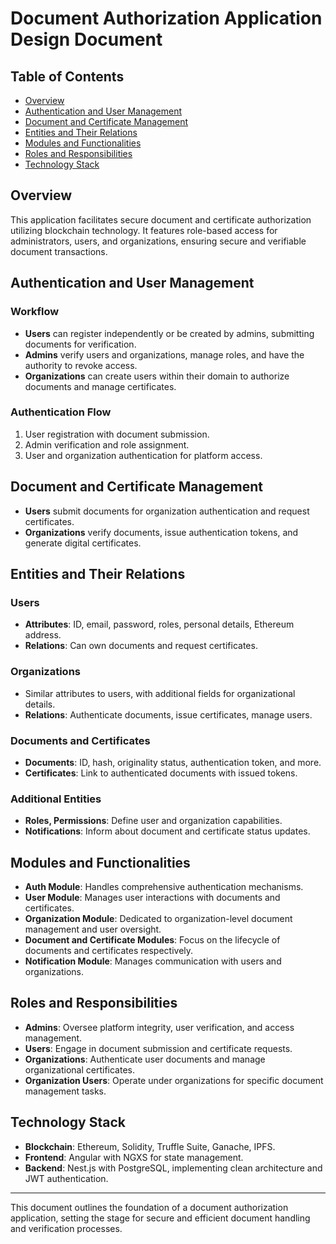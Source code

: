 
# Document Authorization Application Design Document

## Table of Contents

- [Overview](#overview)
- [Authentication and User Management](#authentication-and-user-management)
- [Document and Certificate Management](#document-and-certificate-management)
- [Entities and Their Relations](#entities-and-their-relations)
- [Modules and Functionalities](#modules-and-functionalities)
- [Roles and Responsibilities](#roles-and-responsibilities)
- [Technology Stack](#technology-stack)

## Overview

This application facilitates secure document and certificate authorization utilizing blockchain technology. It features role-based access for administrators, users, and organizations, ensuring secure and verifiable document transactions.

## Authentication and User Management

### Workflow

- **Users** can register independently or be created by admins, submitting documents for verification.
- **Admins** verify users and organizations, manage roles, and have the authority to revoke access.
- **Organizations** can create users within their domain to authorize documents and manage certificates.

### Authentication Flow

1. User registration with document submission.
2. Admin verification and role assignment.
3. User and organization authentication for platform access.

## Document and Certificate Management

- **Users** submit documents for organization authentication and request certificates.
- **Organizations** verify documents, issue authentication tokens, and generate digital certificates.

## Entities and Their Relations

### Users

- **Attributes**: ID, email, password, roles, personal details, Ethereum address.
- **Relations**: Can own documents and request certificates.

### Organizations

- Similar attributes to users, with additional fields for organizational details.
- **Relations**: Authenticate documents, issue certificates, manage users.

### Documents and Certificates

- **Documents**: ID, hash, originality status, authentication token, and more.
- **Certificates**: Link to authenticated documents with issued tokens.

### Additional Entities

- **Roles, Permissions**: Define user and organization capabilities.
- **Notifications**: Inform about document and certificate status updates.

## Modules and Functionalities

- **Auth Module**: Handles comprehensive authentication mechanisms.
- **User Module**: Manages user interactions with documents and certificates.
- **Organization Module**: Dedicated to organization-level document management and user oversight.
- **Document and Certificate Modules**: Focus on the lifecycle of documents and certificates respectively.
- **Notification Module**: Manages communication with users and organizations.

## Roles and Responsibilities

- **Admins**: Oversee platform integrity, user verification, and access management.
- **Users**: Engage in document submission and certificate requests.
- **Organizations**: Authenticate user documents and manage organizational certificates.
- **Organization Users**: Operate under organizations for specific document management tasks.

## Technology Stack

- **Blockchain**: Ethereum, Solidity, Truffle Suite, Ganache, IPFS.
- **Frontend**: Angular with NGXS for state management.
- **Backend**: Nest.js with PostgreSQL, implementing clean architecture and JWT authentication.

---

This document outlines the foundation of a document authorization application, setting the stage for secure and efficient document handling and verification processes.
